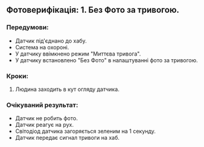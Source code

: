 ## Фотоверифікація: 1. Без Фото за тривогою.

### Передумови:
 - Датчик під'єднано до хабу.
 - Система на охороні.
 - У датчику ввімкнено режим "Миттєва тривога".
 - У датчику встановлено "Без Фото" в налаштуванні фото за тривогою.

### Кроки:
1. Людина заходить в кут огляду датчика.

### Очікуваний результат:
- Датчик не робить фото.
- Датчик реагує на рух.
- Світодіод датчика загоряється зеленим на 1 секунду.
- Датчик передає сигнал тривоги на хаб.



